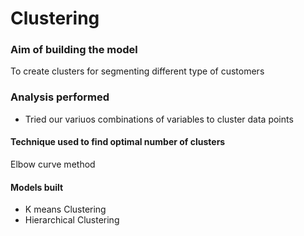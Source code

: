 # Clustering

### Aim of building the model
To create clusters for segmenting different type of customers

### Analysis performed
- Tried our variuos combinations of variables to cluster data points

#### Technique used to find optimal number of clusters
Elbow curve method

#### Models built
- K means Clustering
- Hierarchical Clustering
